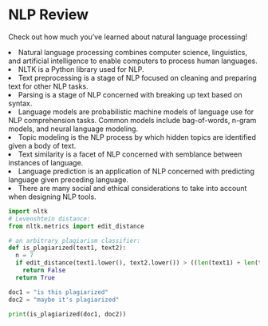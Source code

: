 # NLP Review
Check out how much you’ve learned about natural language processing!

<li>Natural language processing combines computer science, linguistics, and artificial intelligence to enable computers to process human languages.
</li><li>NLTK is a Python library used for NLP.
</li><li>Text preprocessing is a stage of NLP focused on cleaning and preparing text for other NLP tasks.
</li><li>Parsing is a stage of NLP concerned with breaking up text based on syntax.
</li><li>Language models are probabilistic machine models of language use for NLP comprehension tasks. Common models include bag-of-words, n-gram models, and neural language modeling.
</li><li>Topic modeling is the NLP process by which hidden topics are identified given a body of text.
</li><li>Text similarity is a facet of NLP concerned with semblance between instances of language.
</li><li>Language prediction is an application of NLP concerned with predicting language given preceding language.
</li><li>There are many social and ethical considerations to take into account when designing NLP tools.


```python
import nltk
# Levenshtein distance:
from nltk.metrics import edit_distance

# an arbitrary plagiarism classifier:
def is_plagiarized(text1, text2):
  n = 7
  if edit_distance(text1.lower(), text2.lower()) > ((len(text1) + len(text2)) / n):
    return False
  return True

doc1 = "is this plagiarized"
doc2 = "maybe it's plagiarized"

print(is_plagiarized(doc1, doc2))
